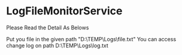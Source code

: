 # LogFileMonitorService
 
Please Read the Detail As Belows

Put you file in the given path "D:\TEMP\Logs\file.txt"
You can access change log on path D:\TEMP\Logs\log.txt

